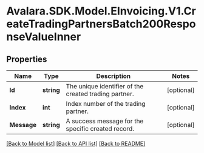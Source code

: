 # Avalara.SDK.Model.EInvoicing.V1.CreateTradingPartnersBatch200ResponseValueInner

## Properties

Name | Type | Description | Notes
------------ | ------------- | ------------- | -------------
**Id** | **string** | The unique identifier of the created trading partner. | [optional] 
**Index** | **int** | Index number of the trading partner. | [optional] 
**Message** | **string** | A success message for the specific created record. | [optional] 

[[Back to Model list]](../../../README.md#documentation-for-models) [[Back to API list]](../../../README.md#documentation-for-api-endpoints) [[Back to README]](../../../README.md)

